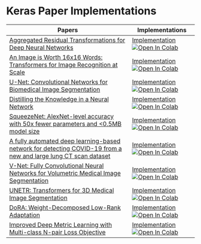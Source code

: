 # Keras Paper Implementations


| Papers  | Implementations |
| ------------- | ------------- |
| [Aggregated Residual Transformations for Deep Neural Networks](https://arxiv.org/pdf/1611.05431.pdf)  | [Implementation](https://github.com/ayyucedemirbas/tf-keras-paper-implementations/blob/main/ResNeXt/ResNeXt.ipynb) [![Open In Colab](https://colab.research.google.com/assets/colab-badge.svg)](https://colab.research.google.com/github/ayyucedemirbas/tf-keras-paper-implementations/blob/main/ResNeXt/ResNeXt.ipynb) |
| [An Image is Worth 16x16 Words: Transformers for Image Recognition at Scale](https://arxiv.org/pdf/2010.11929.pdf)  | [Implementation](https://github.com/ayyucedemirbas/tf-keras-paper-implementations/tree/main/ViT/ViT.ipynb) [![Open In Colab](https://colab.research.google.com/assets/colab-badge.svg)](https://colab.research.google.com/github/ayyucedemirbas/tf-keras-paper-implementations/blob/main/ViT/ViT.ipynb)  |
| [U-Net: Convolutional Networks for Biomedical Image Segmentation](https://arxiv.org/pdf/1505.04597.pdf)  | [Implementation](https://github.com/ayyucedemirbas/tf-keras-paper-implementations/blob/main/U-Net/UNet.ipynb) [![Open In Colab](https://colab.research.google.com/assets/colab-badge.svg)](https://colab.research.google.com/github/ayyucedemirbas/tf-keras-paper-implementations/blob/main/U-Net/UNet.ipynb) |
| [Distilling the Knowledge in a Neural Network](https://arxiv.org/pdf/1503.02531.pdf)  | [Implementation](https://github.com/ayyucedemirbas/tf-keras-paper-implementations/blob/main/KnowledgeDistillation/knowledge_distillation.ipynb) [![Open In Colab](https://colab.research.google.com/assets/colab-badge.svg)](https://colab.research.google.com/github/ayyucedemirbas/tf-keras-paper-implementations/blob/main/KnowledgeDistillation/knowledge_distillation.ipynb)   |
| [SqueezeNet: AlexNet-level accuracy with 50x fewer parameters and <0.5MB model size](https://arxiv.org/pdf/1602.07360.pdf)  | [Implementation](https://github.com/ayyucedemirbas/tf-keras-paper-implementations/blob/main/SqueezeNet/SqueezeNet.ipynb) [![Open In Colab](https://colab.research.google.com/assets/colab-badge.svg)](https://colab.research.google.com/github/ayyucedemirbas/tf-keras-paper-implementations/blob/main/SqueezeNet/SqueezeNet.ipynb) |
| [A fully automated deep learning-based network for detecting COVID-19 from a new and large lung CT scan dataset](https://reader.elsevier.com/reader/sd/pii/S1746809421001853?token=C52CDDCCB7867247F5B9B954D8DCDF59EAAE826AD50D96EDA50699F3EE518DCFB38D56A7F3937375D1233F1D16171BF7&originRegion=eu-west-1&originCreation=20230216091455)  | [Implementation](https://github.com/ayyucedemirbas/tf-keras-paper-implementations/blob/main/FPN_Image_Classification/Feature_Pyramid_Network_Classification.ipynb) [![Open In Colab](https://colab.research.google.com/assets/colab-badge.svg)](https://colab.research.google.com/github/ayyucedemirbas/tf-keras-paper-implementations/blob/main/FPN_Image_Classification/Feature_Pyramid_Network_Classification.ipynb)  |
| [V-Net: Fully Convolutional Neural Networks for Volumetric Medical Image Segmentation](https://arxiv.org/pdf/1606.04797.pdf)  | [Implementation](https://github.com/ayyucedemirbas/tf-keras-paper-implementations/blob/main/V-Net/V_Net.ipynb) [![Open In Colab](https://colab.research.google.com/assets/colab-badge.svg)](https://colab.research.google.com/github/ayyucedemirbas/tf-keras-paper-implementations/blob/main/V-Net/V_Net.ipynb)  |
| [UNETR: Transformers for 3D Medical Image Segmentation](https://arxiv.org/pdf/2103.10504.pdf)  | [Implementation](https://github.com/ayyucedemirbas/tf-keras-paper-implementations/blob/main/UNETR/UNETR.ipynb) [![Open In Colab](https://colab.research.google.com/assets/colab-badge.svg)](https://colab.research.google.com/github/ayyucedemirbas/tf-keras-paper-implementations/blob/main/UNETR/UNETR.ipynb)  |
| [DoRA: Weight-Decomposed Low-Rank Adaptation](https://arxiv.org/pdf/2402.09353.pdf)  | [Implementation](https://github.com/ayyucedemirbas/tf-keras-paper-implementations/blob/main/DoRA/DoRA.ipynb) [![Open In Colab](https://colab.research.google.com/assets/colab-badge.svg)](https://colab.research.google.com/github/ayyucedemirbas/tf-keras-paper-implementations/blob/main/DoRA/DoRA.ipynb)  |
| [Improved Deep Metric Learning with Multi-class N-pair Loss Objective](https://proceedings.neurips.cc/paper/2016/file/6b180037abbebea991d8b1232f8a8ca9-Paper.pdf)  | [Implementation](https://github.com/ayyucedemirbas/tf-keras-paper-implementations/blob/main/NT-Xent_loss/NT_Xent_Loss.ipynb) [![Open In Colab](https://colab.research.google.com/assets/colab-badge.svg)](https://colab.research.google.com/github/ayyucedemirbas/tf-keras-paper-implementations/blob/main/NT-Xent_loss/NT_Xent_Loss.ipynb)  |





